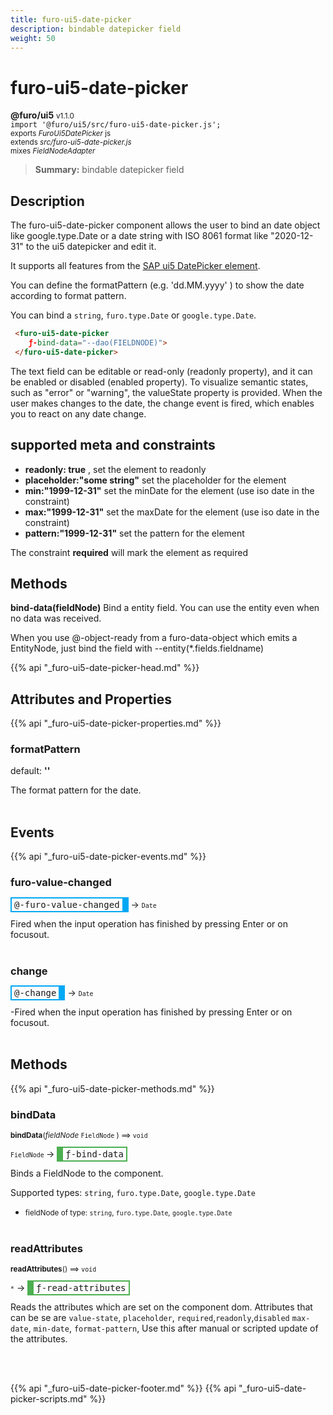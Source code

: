 ```yaml
---
title: furo-ui5-date-picker
description: bindable datepicker field
weight: 50
---
```


# furo-ui5-date-picker
**@furo/ui5** <small>v1.1.0</small>
<br>`import '@furo/ui5/src/furo-ui5-date-picker.js';`<small>
<br>exports *FuroUi5DatePicker* js
<br>extends *src/furo-ui5-date-picker.js*
<br> mixes *FieldNodeAdapter*</small>

> **Summary:** bindable datepicker field

## Description

The furo-ui5-date-picker component allows the user to bind an date object like google.type.Date or a date string
with ISO 8061 format like "2020-12-31" to the ui5 datepicker and edit it.

It supports all features from the [SAP ui5 DatePicker element](https://sap.github.io/ui5-webcomponents/playground/components/DatePicker/).

You can define the formatPattern (e.g. 'dd.MM.yyyy' ) to show the date according to format pattern.

You can bind a `string`, `furo.type.Date` or `google.type.Date`.

```html
 <furo-ui5-date-picker
    ƒ-bind-data="--dao(FIELDNODE)">
 </furo-ui5-date-picker>
```

The text field can be editable or read-only (readonly property), and it can be enabled or disabled (enabled property).
To visualize semantic states, such as "error" or "warning", the valueState property is provided.
When the user makes changes to the date, the change event is fired, which enables you to react on any date change.

## supported meta and constraints
- **readonly: true** , set the element to readonly
- **placeholder:"some string"** set the placeholder for the element
- **min:"1999-12-31"** set the minDate for the element (use iso date in the constraint)
- **max:"1999-12-31"** set the maxDate for the element (use iso date in the constraint)
- **pattern:"1999-12-31"** set the pattern for the element

The constraint **required** will mark the element as required

## Methods
**bind-data(fieldNode)**
Bind a entity field. You can use the entity even when no data was received.

When you use @-object-ready from a furo-data-object which emits a EntityNode, just bind the field with --entity(*.fields.fieldname)

{{% api "_furo-ui5-date-picker-head.md" %}}

## Attributes and Properties
{{% api "_furo-ui5-date-picker-properties.md" %}}

















### **formatPattern**
default: **&#39;&#39;**</small>

The format pattern for the date.
<br><br>




## Events
{{% api "_furo-ui5-date-picker-events.md" %}}

### **furo-value-changed**
<span  style="border-width:2px 10px 2px 2px; border-style: solid;border-color:  rgb(2, 168, 244);font-family:monospace; padding:2px 4px;">@-furo-value-changed</span>
→ <small>`Date`</small>

 Fired when the input operation has finished by pressing Enter or on focusout.
<br><br>
### **change**
<span  style="border-width:2px 10px 2px 2px; border-style: solid;border-color:  rgb(2, 168, 244);font-family:monospace; padding:2px 4px;">@-change</span>
→ <small>`Date`</small>

-Fired when the input operation has finished by pressing Enter or on focusout.
<br><br>

## Methods
{{% api "_furo-ui5-date-picker-methods.md" %}}






### **bindData**
<small>**bindData**(*fieldNode* `FieldNode` ) ⟹ `void`</small>

<small>`FieldNode` </small> →
<span  style="border-width:2px 2px 2px 10px; border-style: solid;border-color:  rgb(76, 175, 80);font-family:monospace; padding:2px 4px;">ƒ-bind-data</span>

Binds a FieldNode to the component.

Supported types: `string`, `furo.type.Date`, `google.type.Date`

- <small>fieldNode of type: `string`, `furo.type.Date`, `google.type.Date`</small>
<br><br>

### **readAttributes**
<small>**readAttributes**() ⟹ `void`</small>

<small>`*`</small> →
<span  style="border-width:2px 2px 2px 10px; border-style: solid;border-color:  rgb(76, 175, 80);font-family:monospace; padding:2px 4px;">ƒ-read-attributes</span>

Reads the attributes which are set on the component dom.
Attributes that can be se are  `value-state`,  `placeholder`, `required`,`readonly`,`disabled` `max-date`,  `min-date`,  `format-pattern`,
Use this after manual or scripted update of the attributes.

<br><br>

















{{% api "_furo-ui5-date-picker-footer.md" %}}
{{% api "_furo-ui5-date-picker-scripts.md" %}}
